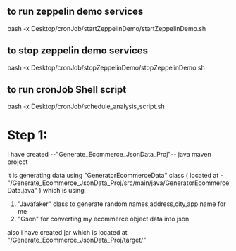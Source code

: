 ## to run zeppelin demo services
bash -x Desktop/cronJob/startZeppelinDemo/startZeppelinDemo.sh

## to stop zeppelin demo services
bash -x Desktop/cronJob/stopZeppelinDemo/stopZeppelinDemo.sh

## to run cronJob Shell script
bash -x Desktop/cronJob/schedule_analysis_script.sh 


# Step 1:
i have created --"Generate_Ecommerce_JsonData_Proj"-- java maven project

it is generating data using "GeneratorEcommerceData" class ( located at - "/Generate_Ecommerce_JsonData_Proj/src/main/java/GeneratorEcommerceData.java" ) 
which is using 
1. "Javafaker" class to generate random names,address,city,app name for me
2. "Gson" for converting my ecommerce object data into json

also i have created jar which is located at "/Generate_Ecommerce_JsonData_Proj/target/"
